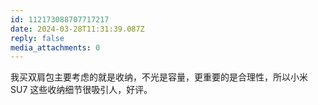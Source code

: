 ```yaml
---
id: 112173088707717217
date: 2024-03-28T11:31:39.087Z
reply: false
media_attachments: 0
---
```


我买双肩包主要考虑的就是收纳，不光是容量，更重要的是合理性，所以小米 SU7 这些收纳细节很吸引人，好评。

